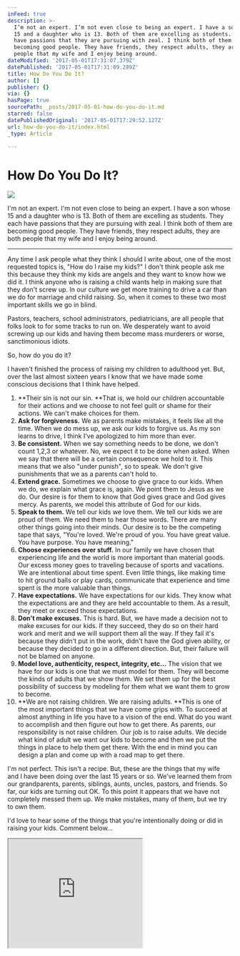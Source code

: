 ```yaml
---
inFeed: true
description: >-
  I’m not an expert. I’m not even close to being an expert. I have a son whose
  15 and a daughter who is 13. Both of them are excelling as students. They each
  have passions that they are pursuing with zeal. I think both of them are
  becoming good people. They have friends, they respect adults, they are both
  people that my wife and I enjoy being around. 
dateModified: '2017-05-01T17:31:07.379Z'
datePublished: '2017-05-01T17:31:09.289Z'
title: How Do You Do It?
author: []
publisher: {}
via: {}
hasPage: true
sourcePath: _posts/2017-05-01-how-do-you-do-it.md
starred: false
datePublishedOriginal: '2017-05-01T17:29:52.127Z'
url: how-do-you-do-it/index.html
_type: Article

---
```

# How Do You Do It?
![](https://the-grid-user-content.s3-us-west-2.amazonaws.com/c8d40ffb-34db-4ca2-bc06-c8d6dd3aa37f.jpg)

I'm not an expert. I'm not even close to being an expert. I have a son whose 15 and a daughter who is 13\. Both of them are excelling as students. They each have passions that they are pursuing with zeal. I think both of them are becoming good people. They have friends, they respect adults, they are both people that my wife and I enjoy being around. 

---

Any time I ask people what they think I should I write about, one of the most requested topics is, "How do I raise my kids?" I don't think people ask me this because they think my kids are angels and they want to know how we did it. I think anyone who is raising a child wants help in making sure that they don't screw up. In our culture we get more training to drive a car than we do for marriage and child raising. So, when it comes to these two most important skills we go in blind. 

Pastors, teachers, school administrators, pediatricians, are all people that folks look to for some tracks to run on. We desperately want to avoid screwing up our kids and having them become mass murderers or worse, sanctimonious idiots. 

So, how do you do it? 

I haven't finished the process of raising my children to adulthood yet. But, over the last almost sixteen years I know that we have made some conscious decisions that I think have helped. 

1. **Their sin is not our sin. **That is, we hold our children accountable for their actions and we choose to not feel guilt or shame for their actions. We can't make choices for them. 
2. **Ask for forgiveness.** We as parents make mistakes, it feels like all the time. When we do mess up, we ask our kids to forgive us. As my son learns to drive, I think I've apologized to him more than ever. 
3. **Be consistent.** When we say something needs to be done, we don't count 1,2,3 or whatever. No, we expect it to be done when asked. When we say that there will be a certain consequence we hold to it. This means that we also "under punish", so to speak. We don't give punishments that we as a parents can't hold to. 
4. **Extend grace.** Sometimes we choose to give grace to our kids. When we do, we explain what grace is, again. We point them to Jesus as we do. Our desire is for them to know that God gives grace and God gives mercy. As parents, we model this attribute of God for our kids. 
5. **Speak to them.** We tell our kids we love them. We tell our kids we are proud of them. We need them to hear those words. There are many other things going into their minds. Our desire is to be the competing tape that says, "You're loved. We're proud of you. You have great value. You have purpose. You have meaning."
6. **Choose experiences over stuff.** In our family we have chosen that experiencing life and the world is more important than material goods. Our excess money goes to traveling because of sports and vacations. We are intentional about time spent. Even little things, like making time to hit ground balls or play cards, communicate that experience and time spent is the more valuable than things. 
7. **Have expectations.** We have expectations for our kids. They know what the expectations are and they are held accountable to them. As a result, they meet or exceed those expectations. 
8. **Don't make excuses.** This is hard. But, we have made a decision not to make excuses for our kids. If they succeed, they do so on their hard work and merit and we will support them all the way. If they fail it's because they didn't put in the work, didn't have the God given ability, or because they decided to go in a different direction. But, their failure will not be blamed on anyone. 
9. **Model love, authenticity, respect, integrity, etc...** The vision that we have for our kids is one that we must model for them. They will become the kinds of adults that we show them. We set them up for the best possibility of success by modeling for them what we want them to grow to become. 
10. **We are not raising children. We are raising adults. **This is one of the most important things that we have come grips with. To succeed at almost anything in life you have to a vision of the end. What do you want to accomplish and then figure out how to get there. As parents, our responsibility is not raise children. Our job is to raise adults. We decide what kind of adult we want our kids to become and then we put the things in place to help them get there. With the end in mind you can design a plan and come up with a road map to get there. 

I'm not perfect. This isn't a recipe. But, these are the things that my wife and I have been doing over the last 15 years or so. We've learned them from our grandparents, parents, siblings, aunts, uncles, pastors, and friends. So far, our kids are turning out OK. To this point it appears that we have not completely messed them up. We make mistakes, many of them, but we try to own them. 

I'd love to hear some of the things that you're intentionally doing or did in raising your kids. Comment below...

<iframe src="https://the-grid.github.io/ed-userhtml/?g=eJxNkTFPwzAQhff8CitIbSK1dgBBKUk6VGLo0gWYEEKufW6dJnZkOxEV4r9zaVOJzef7_O7ecyF1T7QsY7WbO2tDvCoYXq2iwgun27BKVGdE0NYkckb8DNmU_ESE9NyRCmtVeVISSfcQXmpowAS_Pr3x_ZY3kPj0I_vMkdaKJP-Z9WkjE5RKiYPQOTMwo5BwwAOMHCrk2KBaYk_LC0a9E1jGjAlrDIhAFRews_ZIDQQG5uv9lXl5pJW_-Va7pi5vJz04jybK_o4uJ7xtN7K8XzwtH7NFtsyyRTwooxXacodjt1YC1caDC2tQ1kEyWk3z6DeRVnTDcjMyvYQ0xdN1hXnlcfQ0TfOCjRFGUTGkLGru_TloYZtzUDGRPPD5wYEq40MI7TNjkhsNdeOsB4rciJiuaa0P-Pzh-kN_kkeQqg" height="244" style=""></iframe>